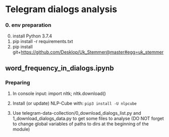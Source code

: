 # Telegram dialogs analysis
### 0. env preparation
0. install Python 3.7.4
1. pip install -r requirements.txt
2. pip install git+https://github.com/Desklop/Uk_Stemmer@master#egg=uk_stemmer



## word_frequency_in_dialogs.ipynb

### Preparing
1) In console input: import nltk; nltk.download()

2) Install (or update) NLP-Cube with:
`pip3 install -U nlpcube`

3) Use telegram-data-collection/0_download_dialogs_list.py and 1_download_dialogs_data.py
to get some files to analyse (DO NOT forget to change global variables of paths to dirs at the beginning of the module)
